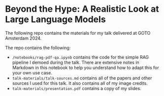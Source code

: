 # Beyond the Hype: A Realistic Look at Large Language Models

The following repo contains the materials for my talk delivered at GOTO Amsterdam 2024.

The repo contains the following:
* `/notebooks/rag-pdf-qa.ipynb` contains the code for the simple RAG pipeline I demoed during the talk. There are extensive notes in Markdown in this notebook to help you understand how to adapt this for your own use case.
* `talk-materials/talk-sources.md` contains all of the papers and other sources I used for this talk. It also contains all of my image credits.
* `talk-materials/presentation.pdf` contains a copy of my slides.